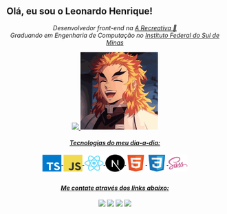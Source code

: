 ## Olá, eu sou o Leonardo Henrique!

<div align="center">
  
<p>
  <em> Desenvolvedor front-end na <a href="https://arecreativa.com.br/">A Recreativa 🦉</a></br>
  Graduando em Engenharia de Computação no <a href="https://portal.pcs.ifsuldeminas.edu.br/">Instituto Federal do Sul de Minas</a>
</p>

<div>
  <a href="https://github.com/LeoHPC">
  <img height="180em" src="https://github-readme-stats.vercel.app/api/top-langs/?username=LeoHPC&layout=compact&langs_count=7&theme=dracula"/>
  <img height="180em" src="kyojuro-kyojuro-rengoku.gif"/>
</div>

<div>
  <h4> Tecnologias do meu dia-a-dia: </h4>
  <div style="display: inline_block">
  <img align="center" alt="TypeScript" height="40" width="45" src="https://github.com/devicons/devicon/blob/master/icons/typescript/typescript-original.svg">
  <img align="center" alt="JavaScript" height="40" width="45" src="https://github.com/devicons/devicon/blob/master/icons/javascript/javascript-original.svg"> 
  <img align="center" alt="ReactJS" height="40" width="45" src="https://github.com/devicons/devicon/blob/master/icons/react/react-original.svg">
  <img align="center" alt="Nextjs" height="40" width="45" src="https://github.com/devicons/devicon/blob/master/icons/nextjs/nextjs-original.svg" />
  <img align="center" alt="HTML5" height="40" width="45" src="https://github.com/devicons/devicon/blob/master/icons/html5/html5-original.svg">
  <img align="center" alt="CSS" height="40" width="45" src="https://github.com/devicons/devicon/blob/master/icons/css3/css3-original.svg"> 
  <img align="center" alt="SASS" height="40" width="45" src="https://github.com/devicons/devicon/blob/master/icons/sass/sass-original.svg">                                                                                      
  </div>
</div>
    
  ##
 
<div> 
  <h4> Me contate através dos links abaixo: </h4>
  <a href="https://github.com/LeoHPC" target="_blank"><img src="https://img.shields.io/badge/-Github-%23333?style=for-the-badge&logo=github&logoColor=white target="_blank"></a>
  <a href="https://www.instagram.com/leohpc99/" target="_blank"><img src="https://img.shields.io/badge/-Instagram-%23E4405F?style=for-the-badge&logo=instagram&logoColor=white" target="_blank"></a>
  <a href = "mailto:leopetrecca@gmail.com"><img src="https://img.shields.io/badge/-Gmail-c14438?style=for-the-badge&logo=gmail&logoColor=white" target="_blank"></a>
  <a href="https://www.linkedin.com/in/leonardo-henrique-33a3ab210/" target="_blank"><img src="https://img.shields.io/badge/-LinkedIn-%230077B5?style=for-the-badge&logo=linkedin&logoColor=white" target="_blank"></a> 
</div>
</div>
